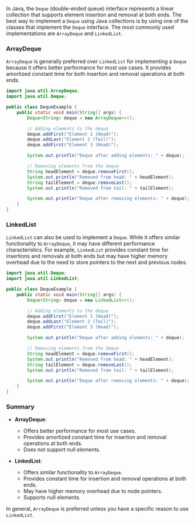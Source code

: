 In Java, the `Deque` (double-ended queue) interface represents a linear collection that supports element insertion and removal at both ends. The best way to implement a `Deque` using Java collections is by using one of the classes that implement the `Deque` interface. The most commonly used implementations are `ArrayDeque` and `LinkedList`.

### ArrayDeque

`ArrayDeque` is generally preferred over `LinkedList` for implementing a `Deque` because it offers better performance for most use cases. It provides amortized constant time for both insertion and removal operations at both ends.

```java
import java.util.ArrayDeque;
import java.util.Deque;

public class DequeExample {
    public static void main(String[] args) {
        Deque<String> deque = new ArrayDeque<>();

        // Adding elements to the deque
        deque.addFirst("Element 1 (Head)");
        deque.addLast("Element 2 (Tail)");
        deque.addFirst("Element 3 (Head)");

        System.out.println("Deque after adding elements: " + deque);

        // Removing elements from the deque
        String headElement = deque.removeFirst();
        System.out.println("Removed from head: " + headElement);
        String tailElement = deque.removeLast();
        System.out.println("Removed from tail: " + tailElement);

        System.out.println("Deque after removing elements: " + deque);
    }
}
```

### LinkedList

`LinkedList` can also be used to implement a `Deque`. While it offers similar functionality to `ArrayDeque`, it may have different performance characteristics. For example, `LinkedList` provides constant time for insertions and removals at both ends but may have higher memory overhead due to the need to store pointers to the next and previous nodes.

```java
import java.util.Deque;
import java.util.LinkedList;

public class DequeExample {
    public static void main(String[] args) {
        Deque<String> deque = new LinkedList<>();

        // Adding elements to the deque
        deque.addFirst("Element 1 (Head)");
        deque.addLast("Element 2 (Tail)");
        deque.addFirst("Element 3 (Head)");

        System.out.println("Deque after adding elements: " + deque);

        // Removing elements from the deque
        String headElement = deque.removeFirst();
        System.out.println("Removed from head: " + headElement);
        String tailElement = deque.removeLast();
        System.out.println("Removed from tail: " + tailElement);

        System.out.println("Deque after removing elements: " + deque);
    }
}
```

### Summary

- **ArrayDeque**:
  - Offers better performance for most use cases.
  - Provides amortized constant time for insertion and removal operations at both ends.
  - Does not support null elements.

- **LinkedList**:
  - Offers similar functionality to `ArrayDeque`.
  - Provides constant time for insertion and removal operations at both ends.
  - May have higher memory overhead due to node pointers.
  - Supports null elements.

In general, `ArrayDeque` is preferred unless you have a specific reason to use `LinkedList`.